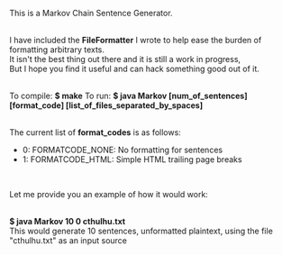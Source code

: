 This is a Markov Chain Sentence Generator.<br/><br/>

I have included the <b>FileFormatter</b> I wrote to help ease the burden of formatting arbitrary texts.<br/>
It isn't the best thing out there and it is still a work in progress,<br/>
But I hope you find it useful and can hack something good out of it.<br/><br/>

To compile: <b>$ make</b>
To run: <b>$ java Markov [num_of_sentences] [format_code] [list_of_files_separated_by_spaces]</b><br/><br/>

The current list of <b>format_codes</b> is as follows:<br/>
<ul>
<li>0: FORMATCODE_NONE: No formatting for sentences</li>
<li>1: FORMATCODE_HTML: Simple HTML trailing page breaks</li>
</ul>

<br/>

Let me provide you an example of how it would work:<br/><br/>

<b>$ java Markov 10 0 cthulhu.txt</b><br/>
This would generate 10 sentences, unformatted plaintext, using the file "cthulhu.txt" as an input source<br/>
